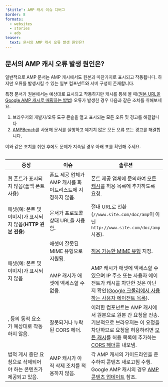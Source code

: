```yaml
---
'$title': AMP 캐시 이슈 디버그
$order: 8
formats:
  - websites
  - stories
  - ads
teaser:
  text: 문서의 AMP 캐시 오류 발생 원인은?
---
```


<!--
This file is imported from https://github.com/ampproject/amphtml/blob/master/spec/amp-cache-debugging.md.
Please do not change this file.
If you have found a bug or an issue please
have a look and request a pull request there.
-->

## 문서의 AMP 캐시 오류 발생 원인은? <a name="why-is-my-doc-broken-on-an-amp-cache"></a>

일반적으로 AMP 문서는 AMP 캐시에서도 원본과 마찬가지로 표시되고 작동됩니다. 하지만 오류를 발생시킬 수 있는 일부 컴포넌트와 서버 구성이 존재합니다.

특정 문서가 원본에서는 예상대로 표시되고 작동하지만 캐시를 통해 볼 때([원본 URL을 Google AMP 캐시로 매핑하는 방법](https://developers.google.com/amp/cache/overview#amp-cache-url-format)) 오류가 발생한 경우 다음과 같은 조치를 취해보세요.

1. 브라우저의 개발자/오류 도구 콘솔을 열고 표시되는 모든 오류 및 경고를 해결합니다
2. [AMPBench](https://search.google.com/test/amp)를 사용해 문서를 실행하고 예기치 않은 모든 오류 또는 경고를 해결합니다.

이와 같은 조치를 취한 후에도 문제가 지속될 경우 아래 표를 확인해 주세요.

<table>
<table>
  <thead>
    <tr>
      <th width="30%">증상</th>
      <th width="30%">이슈</th>
      <th width="40%">솔루션</th>
    </tr>
  </thead>
  <tbody>
    <tr>
      <td>웹 폰트가 표시되지 않음(폴백 폰트 사용)</td>
      <td>폰트 제공 업체가 AMP 캐시를 화이트리스트에 지정하지 않음.</td>
      <td>폰트 제공 업체에 문의하여 <a href="https://amp.dev/documentation/guides-and-tutorials/learn/amp-caches-and-cors/amp-cors-requests#cors-security-in-amp">모든 캐시</a>를 허용 목록에 추가하도록 요청.</td>
    </tr>
    <tr>
      <td>애셋(예: 폰트 및 이미지)가 표시되지 않음(<strong>HTTP 원본 전용</strong>)</td>
      <td>문서가 프로토콜 상대 URL을 사용함.</td>
      <td>절대 URL로 전환(<code>//www.site.com/doc/amp</code>이 아닌 <code>http://www.site.com/doc/amp</code> 사용).</td>
    </tr>
    <tr>
      <td rowspan="2">애셋(예: 폰트 및 이미지)가 표시되지 않음</td>
      <td>애셋이 잘못된 MIME 유형으로 지원됨.</td>
      <td> <a href="https://github.com/ampproject/amphtml/blob/master/spec/amp-cache-guidelines.md#guidelines-accepted-mime-types">허용 가능한 MIME 유형</a> 지정.</td>
    </tr>
    <tr>
      <td>AMP 캐시가 애셋에 액세스할 수 없음.</td>
      <td>AMP 캐시가 애셋에 액세스할 수 있으며 IP 주소 또는 사용자 에이전트가 캐시를 차단한 것은 아닌지 확인(<a href="https://support.google.com/webmasters/answer/1061943?hl=en">Google 크롤러에서 사용하는 사용자 에이전트 목록</a>).</td>
    </tr>
    <tr>
      <td> <code><amp-form></amp-form></code>, <code><amp-list></amp-list></code> 등의 동적 요소가 예상대로 작동하지 않음.</td>
      <td>잘못되거나 누락된 CORS 헤더.</td>
      <td>이러한 컴포넌트는 AMP 캐시에서 원본으로 원본 간 요청을 전송. 기본적으로 브라우저는 이 요청을 차단하므로 요청을 허용하려면 <a href="https://amp.dev/documentation/guides-and-tutorials/amp-cors-requests.html">모든 캐시</a>를 허용 목록에 추가하는 <a href="https://developer.mozilla.org/en-US/docs/Web/HTTP/Access_control_CORS">CORS 헤더</a>를 내보냄.</td>
    </tr>
    <tr>
      <td>법적 게시 중단 요청으로 삭제되어야 하는 콘텐츠가 제공되고 있음.</td>
      <td>AMP 캐시가 아직 삭제 조치를 적용하지 않음.</td>
      <td>각 AMP 캐시의 가이드라인을 준수하여 콘텐츠 새로고침 수행. Google AMP 캐시의 경우 <a href="https://developers.google.com/amp/cache/update-cache">AMP 콘텐츠 업데이트</a> 참조.</td>
    </tr>
</tbody>
</table>

</table>
